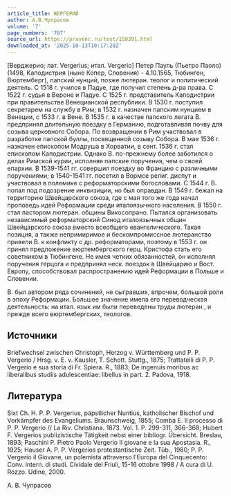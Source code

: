 ```yaml
---
article_title: ВЕРГЕРИЙ
author: А.В.Чупрасов
volume: '7'
page_numbers: '707'
source_url: https://pravenc.ru/text/150391.html
downloaded_at: '2025-10-13T10:17:28Z'
---
```


[Верджерио; лат. Vergerius; итал. Vergerio] Петер Пауль (Пьетро Паоло) (1498, Каподистрия (ныне Копер, Словения) - 4.10.1565, Тюбинген, Вюртемберг), папский нунций, позже лютеран. теолог и политический деятель. С 1518 г. учился в Падуе, где получил степень д-ра права. С 1522 г. судья в Вероне и Падуе. С 1525 г. представитель Каподистрии при правительстве Венецианской республики. В 1530 г. поступил секретарем на службу в Рим; в 1532 г. назначен папским нунцием в Венеции, с 1533 г. в Вене. В 1535 г. в качестве папского легата В. предпринял длительную поездку в Германию, подготавливая почву для созыва церковного Собора. По возвращении в Рим участвовал в разработке папской буллы, посвященной созыву Собора. В мае 1536 г. назначен епископом Модруша в Хорватии, в сент. 1536 г. стал епископом Каподистрии. Однако В. по-прежнему более заботился о делах Римской курии, исполняя папские поручения, чем о своей епархии. В 1539-1541 гг. совершил поездку во Францию с различными поручениями; в 1540-1541 гг. посетил в Вормсе религ. диспут и участвовал в полемике с реформаторскими богословами. С 1544 г. В. попал под подозрение инквизиции, но был оправдан. В 1549 г. бежал на территорию Швейцарского союза, где с мая того же года начал проповедь идей Реформации среди италоязычного населения. В 1550 г. стал пастором лютеран. общины Викосопрано. Пытался организовать независимый реформаторский Синод италоязычных общин Швейцарского союза вместо всеобщего евангелического. Такая позиция, а также непримиримое и бескомпромиссное лютеранство привели В. к конфликту с др. реформаторами, поэтому в 1553 г. он принял предложение вюртембергского герц. Кристофа стать его советником в Тюбингене. Не имея четких обязанностей, он исполнял поручения герцога и предпринял неск. поездок в Швейцарию и Вост. Европу, способствовал распространению идей Реформации в Польше и Словении.

В. был автором ряда сочинений, не сыгравших, впрочем, большой роли в эпоху Реформации. Большее значение имела его переводческая деятельность: на итал. язык им были переведены труды лютеран., и прежде всего вюртембергских, теологов.

## Источники

Briefwechsel zwischen Christoph, Herzog v. Württemberg und P. P. Vergerio / Hrsg. v. E. v. Kausler, T. Schott. Stuttg., 1875; Trattatelli di P. P. Vergerio e sua storia di Fr. Spiera. R., 1883; De ingenuis moribus ac liberalibus studiis adulescentiae: libellus in part. 2. Padova, 1918.

## Литература

Sixt Ch. H. P. P. Vergerius, päpstlicher Nuntius, katholischer Bischof und Vorkämpfer des Evangeliums. Braunschweig, 1855; Comba E. Il processo di P. P. Vergerio // La Riv. Christiana. 1873. Vol. 1. P. 299-311, 366-368; Hubert F. Vergerios publizistische Tätigkeit nebst einer bibliogr. Übersicht. Breslau, 1893; Paschini P. Pietro Paolo Vergerio Il giovane e la sua Apostasia. R., 1925; Hauser A. P. P. Vergerios protestantische Zeit. Tüb., 1980; P. P. Vergerio il Giovane, un polemista attraverso l'Europa del Cinquecento: Conv. intern. di studi. Cividale del Friuli, 15-16 ottobre 1998 / A cura di U. Rozzo. Udine, 2000.

А. В. Чупрасов
